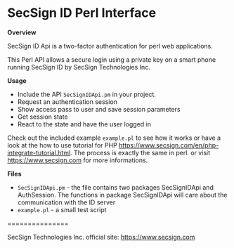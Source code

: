 # SecSign ID Perl Interface


**Overview**

SecSign ID Api is a two-factor authentication for perl web applications.

This Perl API allows a secure login using a private key on a smart phone running SecSign ID by SecSign Technologies Inc.


**Usage**

* Include the API `SecSignIDApi.pm` in your project.
* Request an authentication session
* Show access pass to user and save session parameters 
* Get session state 
* React to the state and have the user logged in


Check out the included example `example.pl` to see how it works or 
have a look at the how to use tutorial for PHP <https://www.secsign.com/en/php-integrate-tutorial.html>. The process is exactly the same in perl.
or visit <https://www.secsign.com> for more informations.

**Files**

* `SecSignIDApi.pm` - the file contains two packages SecSignIDApi and AuthSession. The functions in package SecSignIDApi will care about the communication with the ID server
* `example.pl` - a small test script


===============

SecSign Technologies Inc. official site: <https://www.secsign.com>